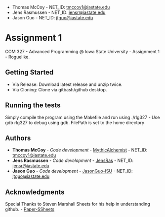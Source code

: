 * Thomas McCoy - NET_ID: tmccoy1@iastate.edu
* Jens Rasmussen - NET_ID: jensr@iastate.edu
* Jason Guo - NET_ID: jtguo@iastate.edu

# Assignment 1 

COM 327 - Advanced Programming @ Iowa State University - Assignment 1 - Roguelike.

## Getting Started

* Via Release: Download latest release and unzip twice.
* Via Cloning: Clone via gitbash/github desktop.

## Running the tests

Simply compile the program using the Makefile and run using ./rlg327 - Use gdb rlg327 to debug using gdb. 
FilePath is set to the home directory 

## Authors

* **Thomas McCoy** - *Code development* - [MythicAlchemist](https://github.com/MythicAlchemist) - NET_ID: tmccoy1@iastate.edu
* **Jens Rasmussen** - *Code development* - [JensRas](https://github.com/JensRas) - NET_ID: jensr@iastate.edu
* **Jason Guo** - *Code development* - [JasonGuo-ISU](https://github.com/JasonGuo-ISU) - NET_ID: jtguo@iastate.edu

## Acknowledgments

Special Thanks to Steven Marshall Sheets for his help in understanding github. - [Paper-SSheets](https://github.com/Paper-SSheets)
